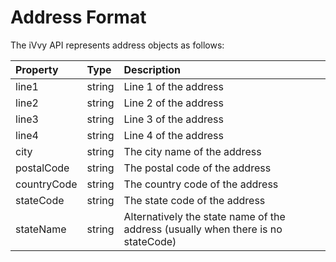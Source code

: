 # Address Format

The iVvy API represents address objects as follows:

| Property | Type | Description |
| :--- | :--- | :--- |
| line1 | string | Line 1 of the address |
| line2 | string | Line 2 of the address |
| line3 | string | Line 3 of the address |
| line4 | string | Line 4 of the address |
| city | string | The city name of the address |
| postalCode | string | The postal code of the address |
| countryCode | string | The country code of the address |
| stateCode | string | The state code of the address |
| stateName | string | Alternatively the state name of the address \(usually when there is no stateCode\) |

